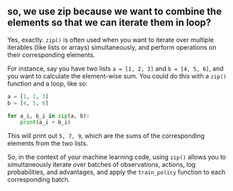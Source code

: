 ## so, we use zip because we want to combine the elements so that we can iterate them in loop?

Yes, exactly. `zip()` is often used when you want to iterate over multiple iterables (like lists or arrays) simultaneously, and perform operations on their corresponding elements. 

For instance, say you have two lists `a = [1, 2, 3]` and `b = [4, 5, 6]`, and you want to calculate the element-wise sum. You could do this with a `zip()` function and a loop, like so:

```python
a = [1, 2, 3]
b = [4, 5, 6]

for a_i, b_i in zip(a, b):
    print(a_i + b_i)
```

This will print out `5, 7, 9`, which are the sums of the corresponding elements from the two lists.

So, in the context of your machine learning code, using `zip()` allows you to simultaneously iterate over batches of observations, actions, log probabilities, and advantages, and apply the `train_policy` function to each corresponding batch.
